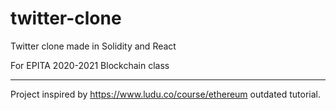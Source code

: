# twitter-clone

Twitter clone made in Solidity and React

For EPITA 2020-2021 Blockchain class

---

Project inspired by https://www.ludu.co/course/ethereum outdated tutorial. 

